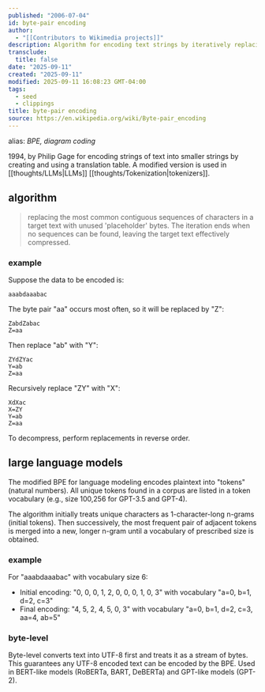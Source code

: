 ```yaml
---
published: "2006-07-04"
id: byte-pair encoding
author:
  - "[[Contributors to Wikimedia projects]]"
description: Algorithm for encoding text strings by iteratively replacing most frequent character pairs with new symbols. Used in data compression and LLM tokenization.
transclude:
  title: false
date: "2025-09-11"
created: "2025-09-11"
modified: 2025-09-11 16:08:23 GMT-04:00
tags:
  - seed
  - clippings
title: byte-pair encoding
source: https://en.wikipedia.org/wiki/Byte-pair_encoding
---
```


alias: _BPE, diagram coding_

1994, by Philip Gage for encoding strings of text into smaller strings by creating and using a translation table. A modified version is used in [[thoughts/LLMs|LLMs]] [[thoughts/Tokenization|tokenizers]].

## algorithm

> replacing the most common contiguous sequences of characters in a target text with unused 'placeholder' bytes. The iteration ends when no sequences can be found, leaving the target text effectively compressed.

### example

Suppose the data to be encoded is:

```
aaabdaaabac
```

The byte pair "aa" occurs most often, so it will be replaced by "Z":

```
ZabdZabac
Z=aa
```

Then replace "ab" with "Y":

```
ZYdZYac
Y=ab
Z=aa
```

Recursively replace "ZY" with "X":

```
XdXac
X=ZY
Y=ab
Z=aa
```

To decompress, perform replacements in reverse order.

## large language models

The modified BPE for language modeling encodes plaintext into "tokens" (natural numbers). All unique tokens found in a corpus are listed in a token vocabulary (e.g., size 100,256 for GPT-3.5 and GPT-4).

The algorithm initially treats unique characters as 1-character-long n-grams (initial tokens). Then successively, the most frequent pair of adjacent tokens is merged into a new, longer n-gram until a vocabulary of prescribed size is obtained.

### example

For "aaabdaaabac" with vocabulary size 6:

- Initial encoding: "0, 0, 0, 1, 2, 0, 0, 0, 1, 0, 3" with vocabulary "a=0, b=1, d=2, c=3"
- Final encoding: "4, 5, 2, 4, 5, 0, 3" with vocabulary "a=0, b=1, d=2, c=3, aa=4, ab=5"

### byte-level

Byte-level converts text into UTF-8 first and treats it as a stream of bytes. This guarantees any UTF-8 encoded text can be encoded by the BPE. Used in BERT-like models (RoBERTa, BART, DeBERTa) and GPT-like models (GPT-2).
